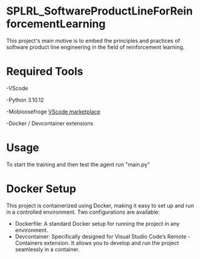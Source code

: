 # SPLRL_SoftwareProductLineForReinforcementLearning

This project's main motive is to embed the principles and practices of software product line engineering in the field of reinforcement learning.

# Required Tools

-VScode

-Python 3.10.12

-Mobioosefroge  [VScode marketplace](https://marketplace.visualstudio.com/items?itemName=Mobioos.mobioos-forge)

-Docker / Devcontainer extensions

# Usage

To start the training and then test the agent run "main.py"

# Docker Setup

This project is containerized using Docker, making it easy to set up and run in a controlled environment. Two configurations are available:

- Dockerfile: A standard Docker setup for running the project in any environment.
- Devcontainer: Specifically designed for Visual Studio Code’s Remote - Containers extension. It allows you to develop and run the project seamlessly in a container.
